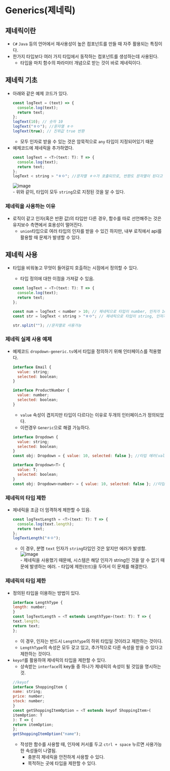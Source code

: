 # Generics(제네릭)

## 제네릭이란

- `C#` `Java` 등의 언어에서 재사용성이 높은 컴포넌트를 만들 때 자주 활용되는 특징이다.
- 한가지 타입보다 여러 가지 타입에서 동작하는 컴포넌트를 생성하는데 사용된다.
  - 타입을 마치 함수의 파라미터 개념으로 받는 것이 바로 제네릭이다.

## 제네릭 기초

- 아래와 같은 예제 코드가 있다.
  ```javascript
  const logText = (text) => {
    console.log(text);
    return text;
  };
  logText(10); // 숫자 10
  logText("ㅎㅇ"); //문자열 ㅎㅇ
  logText(true); // 진위값 true 반환
  ```
  - 모두 인자로 받을 수 있는 것은 암묵적으로 `any` 타입이 지정되어있기 때문
- 예제코드에 제네릭을 추가하였다.
  ```javascript
  const logText = <T>(text: T): T => {
    console.log(text);
    return text;
  };
  logText < string > "ㅎㅇ"; //문자열 ㅎㅇ가 호출되므로, 반환도 문자열이 된다고 알려주고 있다.
  ```
  ![image](https://user-images.githubusercontent.com/44965706/198485550-1a428380-2aef-45fc-a0fc-b7dac7092e8a.png)<br/> - 위와 같이, 타입이 모두 `string`으로 지정된 것을 알 수 있다.

### 제네릭을 사용하는 이유

- 로직이 같고 인자(혹은 반환 값)의 타입만 다른 경우, 함수를 따로 선언해주는 것은 유지보수 측면에서 효용성이 떨어진다.
  - `union`타입으로 여러 타입의 인자를 받을 수 있긴 하지만, 내부 로직에서 api를 활용할 때 문제가 발생할 수 있다.

## 제네릭 사용

- 타입을 비워놓고 무엇이 들어갈지 호출하는 시점에서 정의할 수 있다.

  - 타입 정의에 대한 이점을 가져갈 수 있음.

  ```javascript
  const logText = <T>(text: T): T => {
    console.log(text);
    return text;
  };

  const num = logText < number > 10; // 제네릭으로 타입이 number, 인자가 10
  const str = logText < string > "ㅎㅇ"; // 제네릭으로 타입이 string, 인자가 ㅎㅇ

  str.split(""); //문자열로 사용가능
  ```

### 제네릭 실제 사용 예제

- 예제코드 `dropdown-generic.ts`에서 타입을 정의하기 위해 인터페이스를 적용했다.

  ```javascript
  interface Email {
    value: string;
    selected: boolean;
  }

  interface ProductNumber {
    value: number;
    selected: boolean;
  }
  ```

  - `value` 속성이 겹치지만 타입이 다르다는 이유로 두개의 인터페이스가 정의되었다.
  - 이런경우 `Generic`으로 해결 가능하다.

  ```javascript
  interface Dropdown {
    value: string;
    selected: boolean;
  }
  const obj: Dropdown = { value: 10, selected: false }; //타입 에러(value는 string이 와야함)

  interface Dropdown<T> {
    value: T;
    selected: boolean;
  }
  const obj: Dropdown<number> = { value: 10, selected: false }; //타입에러 안남!
  ```

### 제네릭의 타입 제한

- 제네릭을 조금 더 엄격하게 제한할 수 있음.
  ```javascript
  const logTextLength = <T>(text: T): T => {
    console.log(text.length);
    return text;
  };
  logTextLength("ㅎㅇ");
  ```
  - 이 경우, 분명 `text` 인자가 `string`타입인 것은 알지만 에러가 발생함.<br/>
    ![image](https://user-images.githubusercontent.com/44965706/198498733-b23556e8-fb4f-4fa4-a529-9d072801a74e.png)<br/> - 제네릭을 사용했기 때문에, 시스템은 해당 인자가 string인 것을 알 수 없기 때문에 발생하는 에러. - 타입에 제한(`힌트`)을 두어서 이 문제를 해결한다.

### 제네릭의 타입 제한

- 정의된 타입을 이용하는 방법이 있다.
  ```javascript
  interface LengthType {
  length: number;
  }
  const logTextLength = <T extends LengthType>(text: T): T => {
  text.length;
  return text;
  };
  ```
  - 이 경우, 인자는 반드시 `LengthType`의 하위 타입일 것이라고 제한하는 것이다.
  - `LengthType`의 속성은 모두 갖고 있고, 추가적으로 다른 속성을 받을 수 있다고 제한하는 것이다.
- `keyof`를 활용하여 제네릭의 타입을 제한할 수 있다.
  - 상속받는 `interface`의 key들 중 하나가 제네릭의 속성이 될 것임을 명시하는 것.
  ```javascript
  //keyof
  interface ShoppingItem {
  name: string;
  price: number;
  stock: number;
  }
  const getShoppingItemOption = <T extends keyof ShoppingItem>(
  itemOption: T
  ): T => {
  return itemOption;
  };
  getShoppingItemOption("name");
  ```
  - 작성한 함수를 사용할 때, 인자에 커서를 두고 `ctrl + space` 누르면 사용가능한 속성들이 나열됨.
    - 충분히 제네릭을 안전하게 사용할 수 있다.
    - 목적하는 곳에 타입을 제한할 수 있다.
